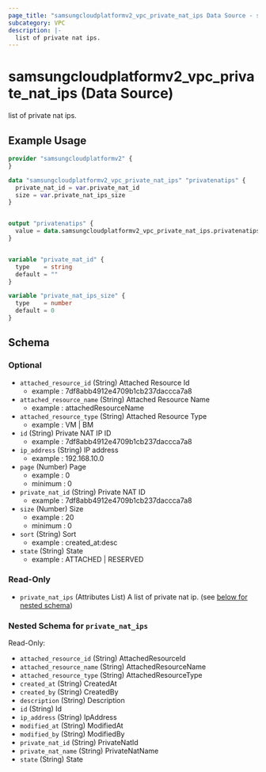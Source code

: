 ```yaml
---
page_title: "samsungcloudplatformv2_vpc_private_nat_ips Data Source - samsungcloudplatformv2"
subcategory: VPC
description: |-
  list of private nat ips.
---
```


# samsungcloudplatformv2_vpc_private_nat_ips (Data Source)

list of private nat ips.

## Example Usage

```terraform
provider "samsungcloudplatformv2" {
}

data "samsungcloudplatformv2_vpc_private_nat_ips" "privatenatips" {
  private_nat_id = var.private_nat_id
  size = var.private_nat_ips_size
}


output "privatenatips" {
  value = data.samsungcloudplatformv2_vpc_private_nat_ips.privatenatips
}


variable "private_nat_id" {
  type    = string
  default = ""
}

variable "private_nat_ips_size" {
  type    = number
  default = 0
}
```

<!-- schema generated by tfplugindocs -->
## Schema

### Optional

- `attached_resource_id` (String) Attached Resource Id 
  - example : 7df8abb4912e4709b1cb237daccca7a8
- `attached_resource_name` (String) Attached Resource Name 
  - example : attachedResourceName
- `attached_resource_type` (String) Attached Resource Type 
  - example : VM | BM
- `id` (String) Private NAT IP ID 
  - example : 7df8abb4912e4709b1cb237daccca7a8
- `ip_address` (String) IP address 
  - example : 192.168.10.0
- `page` (Number) Page 
  - example : 0 
  - minimum : 0
- `private_nat_id` (String) Private NAT ID 
  - example : 7df8abb4912e4709b1cb237daccca7a8
- `size` (Number) Size 
  - example : 20 
  - minimum : 0
- `sort` (String) Sort 
  - example : created_at:desc
- `state` (String) State 
  - example : ATTACHED | RESERVED

### Read-Only

- `private_nat_ips` (Attributes List) A list of private nat ip. (see [below for nested schema](#nestedatt--private_nat_ips))

<a id="nestedatt--private_nat_ips"></a>
### Nested Schema for `private_nat_ips`

Read-Only:

- `attached_resource_id` (String) AttachedResourceId
- `attached_resource_name` (String) AttachedResourceName
- `attached_resource_type` (String) AttachedResourceType
- `created_at` (String) CreatedAt
- `created_by` (String) CreatedBy
- `description` (String) Description
- `id` (String) Id
- `ip_address` (String) IpAddress
- `modified_at` (String) ModifiedAt
- `modified_by` (String) ModifiedBy
- `private_nat_id` (String) PrivateNatId
- `private_nat_name` (String) PrivateNatName
- `state` (String) State